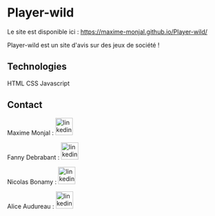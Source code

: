 # Player-wild

Le site est disponible ici : https://maxime-monjal.github.io/Player-wild/


Player-wild est un site d'avis sur des jeux de société !


## Technologies
  HTML 
  CSS 
  Javascript


## Contact

  Maxime Monjal : [<img src='https://cdn.1min30.com/wp-content/uploads/2017/08/LinkedIn-logo.jpg' alt='linkedin'  height='40'>](https://www.linkedin.com/in/maxime-monjal/) 
  
  Fanny Debrabant :  [<img src='https://cdn.1min30.com/wp-content/uploads/2017/08/LinkedIn-logo.jpg' alt='linkedin' height='40'>](https://www.linkedin.com/in/fanny-debrabant/) 
  
  Nicolas Bonamy :  [<img src='https://cdn.1min30.com/wp-content/uploads/2017/08/LinkedIn-logo.jpg' alt='linkedin' height='40'>](https://www.linkedin.com/in/nicolas-bonamy/) 
  
  Alice Audureau :  [<img src='https://cdn.1min30.com/wp-content/uploads/2017/08/LinkedIn-logo.jpg' alt='linkedin' height='40'>](https://www.linkedin.com/in/alice-audureau-11a0471ba/) 
